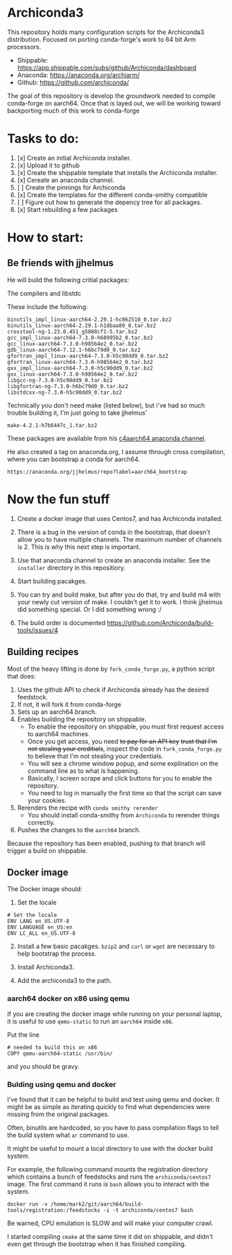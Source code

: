 # Archiconda3

This repository holds many configuration scripts for the Archiconda3 distribution.
Focused on porting conda-forge's work to 64 bit Arm processors.


- Shippable: https://app.shippable.com/subs/github/Archiconda/dashboard
- Anaconda: https://anaconda.org/archiarm/
- Github: https://github.com/archiconda/

The goal of this repository is develop the groundwork needed to compile conda-forge on aarch64.
Once that is layed out, we will be working toward backporting much of this work to conda-forge


# Tasks to do:
1. [x] Create an initial Archiconda installer.
2. [x] Upload it to github
3. [x] Create the shippable template that installs the Archiconda installer.
4. [x] Cereate an anaconda channel.
4. [ ] Create the pinnings for Archiconda
5. [x] Create the templates for the different conda-smithy compatible
6. [ ] Figure out how to generate the depency tree for all packages.
7. [x] Start rebuilding a few packages

# How to start:

## Be friends with jjhelmus

He will build the following critial packages:

The compilers and libstdc

These include the following:

```
binutils_impl_linux-aarch64-2.29.1-hc862510_0.tar.bz2
binutils_linux-aarch64-2.29.1-h1dbaa89_0.tar.bz2
crosstool-ng-1.23.0.451_g5888cf1-5.tar.bz2
gcc_impl_linux-aarch64-7.3.0-h68995b2_0.tar.bz2
gcc_linux-aarch64-7.3.0-h98564e2_0.tar.bz2
gdb_linux-aarch64-7.12.1-h6bc79d0_0.tar.bz2
gfortran_impl_linux-aarch64-7.3.0-h5c90dd9_0.tar.bz2
gfortran_linux-aarch64-7.3.0-h98564e2_0.tar.bz2
gxx_impl_linux-aarch64-7.3.0-h5c90dd9_0.tar.bz2
gxx_linux-aarch64-7.3.0-h98564e2_0.tar.bz2
libgcc-ng-7.3.0-h5c90dd9_0.tar.bz2
libgfortran-ng-7.3.0-h6bc79d0_0.tar.bz2
libstdcxx-ng-7.3.0-h5c90dd9_0.tar.bz2
```

Technically you don't need make (listed below), but i've had so much trouble building it,
I'm just going to take jjhelmus'

```
make-4.2.1-h7b6447c_1.tar.bz2
```

These packages are available from his [c4aarch64 anaconda channel](https://anaconda.org/c4aarch64/).


He also created a tag on anaconda.org, I assume through cross compilation,
where you can bootstrap a conda for aarch64.

```
https://anaconda.org/jjhelmus/repo?label=aarch64_bootstrap
```

# Now the fun stuff

1. Create a docker image that uses Centos7, and has Archiconda installed.

2. There is a bug in the version of conda in the bootstrap, that doesn't allow you to have multiple channels.
The maximum number of channels is 2. This is why this next step is important.

3. Use that anaconda channel to create an anaconda installer. See the `installer` directory
in this repositiory.

4. Start building pacakges.

5. You can try and build make, but after you do that, try and build m4 with your newly cut version of make.
I couldn't get it to work. I think jjhelmus did something special. Or I did something wrong :/

6. The build order is documented https://github.com/Archiconda/build-tools/issues/4

## Building recipes

Most of the heavy lifting is done by `fork_conda_forge.py`, a python script that does:

1. Uses the github API to check if Archiconda already has the desired feedstock.
2. If not, it will fork it from conda-forge
3. Sets up an aarch64 branch.
4. Enables building the repository on shippable.
    * To enable the repository on shippable, you must first request access to aarch64 machines.
    * Once you get access, you need ~~to pay for an API key~~ ~~trust that I'm not stealing your creditials~~, inspect the code in `fork_conda_forge.py` to believe that I'm not stealing your credentials.
    * You will see a chrome window popup, and some explination on the command line as to what is happening.
    * Basically, I screen scrape and click buttons for you to enable the repository.
    * You need to log in manually the first time so that the script can save your cookies.
5. Rerenders the recipe with `conda smithy rerender`
    * You should install conda-smithy from `Archiconda` to rerender things correctly.
6. Pushes the changes to the `aarch64` branch.

Because the repository has been enabled, pushing to that branch will trigger a build on shippable.

## Docker image

The Docker image should:

1. Set the locale

```
# Set the locale
ENV LANG en_US.UTF-8
ENV LANGUAGE en_US:en
ENV LC_ALL en_US.UTF-8
```

2. Install a few basic pacakges. `bzip2` and `curl` or `wget` are necessary to help bootstrap the process.

3. Install Archiconda3.

4. Add the archiconda3 to the path.


### aarch64 docker on x86 using qemu

If you are creating the docker image while running on your personal laptop, it is useful to
use `qemu-static` to run an `aarch64` inside `x86`.

Put the line
```
# needed to build this on x86
COPY qemu-aarch64-static /usr/bin/
```

and you should be gravy.


### Bulding using qemu and docker

I've found that it can be helpful to build and test using qemu and docker.
It might be as simple as iterating quickly to find what dependencies were missing from
the original packages.

Often, binutils are hardcoded, so you have to pass compilation flags to tell the build
system what `ar` command to use.

It might be useful to mount a local directory to use with the docker build system.

For example, the following command mounts the registration directory which 
contains a bunch of feedstocks and runs the `archiconda/centos7` image.
The first command it runs is `bash` allows you to interact with the system.

```
docker run -v /home/mark2/git/aarch64/build-tools/registration:/feedstocks -i -t archiconda/centos7 bash
```

Be warned, CPU emulation is SLOW and will make your computer crawl.

I started compiling `cmake` at the same time it did on shippable, and didn't even get through the
bootstrap when it has finished compiling.

